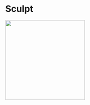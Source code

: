 # Sculpt
<img src="https://raw.githubusercontent.com/tmpaul06/sculpt/master/logo.svg" width="250" height="250"/>
